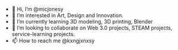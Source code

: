- 👋 Hi, I’m @micjonesy
- 👀 I’m interested in Art, Design and Innovation.
- 🌱 I’m currently learning 3D modeling, 3D printing, Blender
- 💞️ I’m looking to collaborate on Web 3.0 projects, STEAM projects, service-learning projects.
- 📫 How to reach me @kxngjxnxsy

<!---
micjonesy/micjonesy is a ✨ special ✨ repository because its `README.md` (this file) appears on your GitHub profile.
You can click the Preview link to take a look at your changes.
--->
